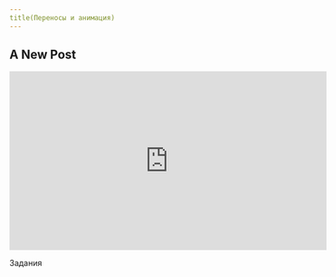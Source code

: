 ```yaml
---
title(Переносы и анимация)
---
```

## A New Post
<iframe width="560" height="315" src="https://www.youtube.com/embed/1YGczkbSojI" frameborder="0" allow="accelerometer; autoplay; clipboard-write; encrypted-media; gyroscope; picture-in-picture" allowfullscreen></iframe>

Задания